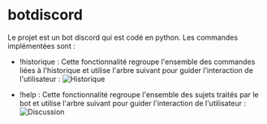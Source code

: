 # botdiscord
Le projet est un bot discord qui est codé en python.
Les commandes implémentées sont :
- !historique : Cette fonctionnalité regroupe l'ensemble des commandes liées à l'historique et utilise l'arbre suivant pour guider l'interaction de l'utilisateur :
![Historique](https://github.com/kjuliek/botdiscord/assets/112950414/4304ee0e-af3d-43a5-bb88-f326be87d234)

- !help :  Cette fonctionnalité regroupe l'ensemble des sujets traités par le bot et utilise l'arbre suivant pour guider l'interaction de l'utilisateur :
![Discussion](https://github.com/kjuliek/botdiscord/assets/112950414/13d669b7-39d7-4bb4-a446-22e7f3828a64)
